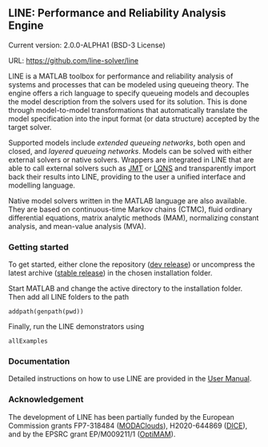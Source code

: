 ## LINE: Performance and Reliability Analysis Engine

Current version: 2.0.0-ALPHA1 (BSD-3 License)

URL: https://github.com/line-solver/line

LINE is a MATLAB toolbox for performance and reliability analysis of systems and processes that can be modeled using queueing theory. The engine offers a rich language to specify queueing models and decouples the model description from the solvers used for its solution. This is done through model-to-model transformations that automatically translate the model specification into the input format (or data structure) accepted by the target solver.

Supported models include *extended queueing networks*, both open and closed, and *layered queueing networks*. Models can be solved with either external solvers or native solvers. Wrappers are integrated in LINE that are able to call external solvers such as [JMT](http://jmt.sourceforge.net/) or [LQNS](http://www.sce.carleton.ca/rads/lqns/lqn-documentation/) and transparently import back their results into LINE, providing to the user a unified interface and modelling language. 

Native model solvers written in the MATLAB language are also available. They are based on continuous-time Markov chains (CTMC), fluid ordinary differential equations, matrix analytic methods (MAM), normalizing constant analysis, and mean-value analysis (MVA). 

### Getting started

To get started, either clone the repository ([dev release](https://github.com/line-solver/line)) or uncompress the latest archive ([stable release](https://github.com/line-solver/line/releases)) in the chosen installation folder.

Start MATLAB and change the active directory to the installation folder. Then add all LINE folders to the path
```
addpath(genpath(pwd))
```
Finally, run the LINE demonstrators using
```
allExamples
```

### Documentation
Detailed instructions on how to use LINE are provided in the [User Manual](https://github.com/line-solver/line/raw/master/doc/LINE.pdf).

### Acknowledgement
The development of LINE has been partially funded by the European Commission grants FP7-318484 ([MODAClouds](http://multiclouddevops.com/)), H2020-644869 ([DICE](http://www.dice-h2020.eu/)), and by the EPSRC grant EP/M009211/1 ([OptiMAM](https://wp.doc.ic.ac.uk/optimam/)).
